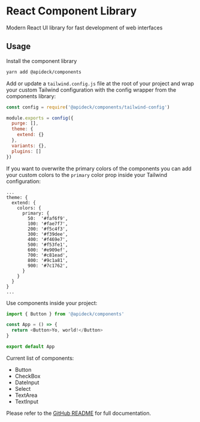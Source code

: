 # React Component Library

Modern React UI library for fast development of web interfaces

## Usage

Install the component library

```sh
yarn add @apideck/components
```

Add or update a `tailwind.config.js` file at the root of your project and wrap your custom Tailwind configuration with the config wrapper from the components library:

```js
const config = require('@apideck/components/tailwind-config')

module.exports = config({
  purge: [],
  theme: {
    extend: {}
  },
  variants: {},
  plugins: []
})
```

If you want to overwrite the primary colors of the components you can add your custom colors to the `primary` color prop inside your Tailwind configuration:

```
...
theme: {
  extend: {
    colors: {
      primary: {
        50:  '#faf6f9',
        100: '#fae7f7',
        200: '#f5c4f3',
        300: '#f39dee',
        400: '#f469e7',
        500: '#f53fe1',
        600: '#e909ef',
        700: '#c81ead',
        800: '#9c1a81',
        900: '#7c1762',
      }
    }
  }
}
...
```

Use components inside your project:

```js
import { Button } from '@apideck/components'

const App = () => {
  return <Button>Yo, world!</Button>
}

export default App
```

Current list of components:

- Button
- CheckBox
- DateInput
- Select
- TextArea
- TextInput

Please refer to the [GitHub README](https://github.com/apideck-io/components#readme) for full documentation.
